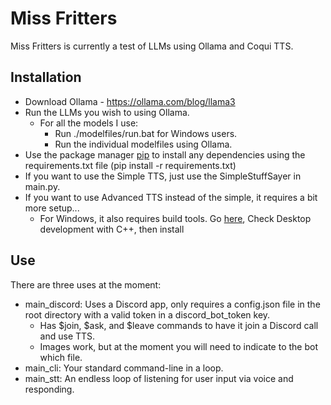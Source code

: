 # Miss Fritters

Miss Fritters is currently a test of LLMs using Ollama and Coqui TTS.

## Installation

- Download Ollama - https://ollama.com/blog/llama3
- Run the LLMs you wish to using Ollama. 
  - For all the models I use:
    - Run ./modelfiles/run.bat for Windows users.
    - Run the individual modelfiles using Ollama.
- Use the package manager [pip](https://pip.pypa.io/en/stable/) to install any dependencies using the requirements.txt file (pip install -r requirements.txt)
- If you want to use the Simple TTS, just use the SimpleStuffSayer in main.py.
- If you want to use Advanced TTS instead of the simple, it requires a bit more setup...
  - For Windows, it also requires build tools. Go [here](https://visualstudio.microsoft.com/visual-cpp-build-tools/), Check Desktop development with C++, then install

## Use

There are three uses at the moment:

- main_discord: Uses a Discord app, only requires a config.json file in the root directory with a valid token in a discord_bot_token key.
  - Has \$join, \$ask, and \$leave commands to have it join a Discord call and use TTS.
  - Images work, but at the moment you will need to indicate to the bot which file.
- main_cli: Your standard command-line in a loop.
- main_stt: An endless loop of listening for user input via voice and responding.